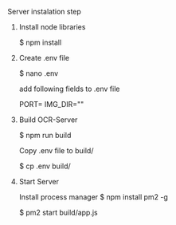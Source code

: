 Server instalation step

1. Install node libraries

    $ npm install

2. Create .env file

    $ nano .env

    add following fields to .env file
    
    PORT=<Server Port>
    IMG_DIR="<Image storage path>"

3. Build OCR-Server

    $ npm run build

    Copy .env file to build/ 

    $ cp .env build/

4. Start Server

    Install process manager
    $  npm install pm2 -g

    $  pm2 start build/app.js
